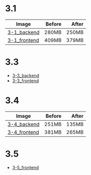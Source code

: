 # 3.1
|Image                                                               |Before|After|
|--------------------------------------------------------------------|-----:|----:|
|[3-1_backend](./3-1_3-3_3-4_3-5/backend-example-docker/Dockerfile)  |280MB |250MB|
|[3-1_frontend](./3-1_3-3_3-4_3-5/frontend-example-docker/Dockerfile)|409MB |379MB|

# 3.3
- [3-3_backend](./3-1_3-3_3-4_3-5/backend-example-docker/Dockerfile)
- [3-3_frontend](./3-1_3-3_3-4_3-5/frontend-example-docker/Dockerfile)

# 3.4
|Image                                                               |Before|After|
|--------------------------------------------------------------------|-----:|----:|
|[3-4_backend](./3-1_3-3_3-4_3-5/backend-example-docker/Dockerfile)  |251MB |135MB|
|[3-4_frontend](./3-1_3-3_3-4_3-5/frontend-example-docker/Dockerfile)|381MB |265MB|

# 3.5
- [3-5_frontend](./3-1_3-3_3-4_3-5/frontend-example-docker/Dockerfile)
